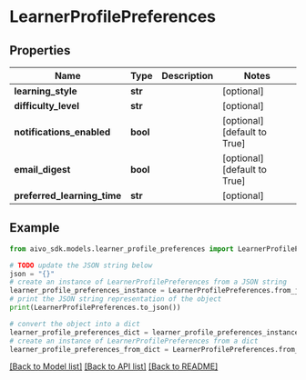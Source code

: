 # LearnerProfilePreferences


## Properties

Name | Type | Description | Notes
------------ | ------------- | ------------- | -------------
**learning_style** | **str** |  | [optional] 
**difficulty_level** | **str** |  | [optional] 
**notifications_enabled** | **bool** |  | [optional] [default to True]
**email_digest** | **bool** |  | [optional] [default to True]
**preferred_learning_time** | **str** |  | [optional] 

## Example

```python
from aivo_sdk.models.learner_profile_preferences import LearnerProfilePreferences

# TODO update the JSON string below
json = "{}"
# create an instance of LearnerProfilePreferences from a JSON string
learner_profile_preferences_instance = LearnerProfilePreferences.from_json(json)
# print the JSON string representation of the object
print(LearnerProfilePreferences.to_json())

# convert the object into a dict
learner_profile_preferences_dict = learner_profile_preferences_instance.to_dict()
# create an instance of LearnerProfilePreferences from a dict
learner_profile_preferences_from_dict = LearnerProfilePreferences.from_dict(learner_profile_preferences_dict)
```
[[Back to Model list]](../README.md#documentation-for-models) [[Back to API list]](../README.md#documentation-for-api-endpoints) [[Back to README]](../README.md)


